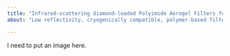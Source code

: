 ```yaml
---
title: "Infrared-scattering diamond-loaded Polyimide Aerogel Filters for Space Science Missions "
about: "Low reflectivity, cryogenically compatible, polymer-based filters."

---
```


I need to put an image here.
